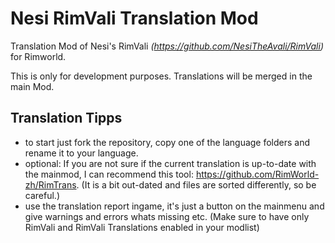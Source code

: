 # Nesi RimVali Translation Mod
Translation Mod of Nesi's RimVali _(https://github.com/NesiTheAvali/RimVali)_ for Rimworld.  
  
This is only for development purposes. Translations will be merged in the main Mod.

## Translation Tipps
- to start just fork the repository, copy one of the language folders and rename it to your language.
- optional: If you are not sure if the current translation is up-to-date with the mainmod, I can recommend this tool: https://github.com/RimWorld-zh/RimTrans. (It is a bit out-dated and files are sorted differently, so be careful.)
- use the translation report ingame, it's just a button on the mainmenu and give warnings and errors whats missing etc. (Make sure to have only RimVali and RimVali Translations enabled in your modlist)